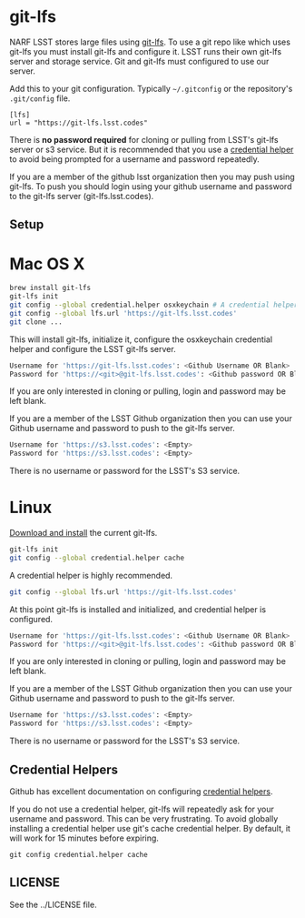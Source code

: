 git-lfs
=======
NARF
LSST stores large files using [git-lfs](https://git-lfs.github.com/). To use a git repo like which uses git-lfs you must install git-lfs and configure it. LSST runs their own git-lfs server and storage service. Git and git-lfs must configured to use our server.

Add this to your git configuration. Typically `~/.gitconfig` or the repository's `.git/config` file.
```
[lfs]
url = "https://git-lfs.lsst.codes"
```

There is **no password required** for cloning or pulling from LSST's git-lfs server or s3 service. But it is recommended that you use a [credential helper](https://help.github.com/articles/caching-your-github-password-in-git/) to avoid being prompted for a username and password repeatedly.

If you are a member of the github lsst organization then you may push using git-lfs. To push you should login using your github username and password to the git-lfs server (git-lfs.lsst.codes).


Setup
-----

# Mac OS X

```bash
brew install git-lfs
git-lfs init
git config --global credential.helper osxkeychain # A credential helper is highly recommended.
git config --global lfs.url 'https://git-lfs.lsst.codes'
git clone ...
```

This will install git-lfs, initialize it, configure the osxkeychain credential helper and configure the LSST git-lfs server.

```bash
Username for 'https://git-lfs.lsst.codes': <Github Username OR Blank>
Password for 'https://<git>@git-lfs.lsst.codes': <Github password OR Blank>
```

If you are only interested in cloning or pulling, login and password may be left blank.

If you are a member of the LSST Github organization then you can use your Github username and password to push to the git-lfs server.

```bash
Username for 'https://s3.lsst.codes': <Empty>
Password for 'https://s3.lsst.codes': <Empty>
```

There is no username or password for the LSST's S3 service.


# Linux

[Download and install](https://github.com/github/git-lfs/releases/tag/v1.0.0) the current git-lfs.

```bash
git-lfs init
git config --global credential.helper cache
```

A credential helper is highly recommended.

```bash
git config --global lfs.url 'https://git-lfs.lsst.codes'
```

At this point git-lfs is installed and initialized, and credential helper is configured.

```bash
Username for 'https://git-lfs.lsst.codes': <Github Username OR Blank>
Password for 'https://<git>@git-lfs.lsst.codes': <Github password OR Blank>
```

If you are only interested in cloning or pulling, login and password may be left blank.

If you are a member of the LSST Github organization then you can use your Github username and password to push to the git-lfs server.

```bash
Username for 'https://s3.lsst.codes': <Empty>
Password for 'https://s3.lsst.codes': <Empty>
```

There is no username or password for the LSST's S3 service.


Credential Helpers
------------------

Github has excellent documentation on configuring [credential helpers](https://help.github.com/articles/caching-your-github-password-in-git/).

If you do not use a credential helper, git-lfs will repeatedly ask for your username and password. This can be very frustrating. To avoid globally installing a credential helper use git's cache credential helper. By default, it will work for 15 minutes before expiring.

```
git config credential.helper cache
```


LICENSE
-------

See the ../LICENSE file.
